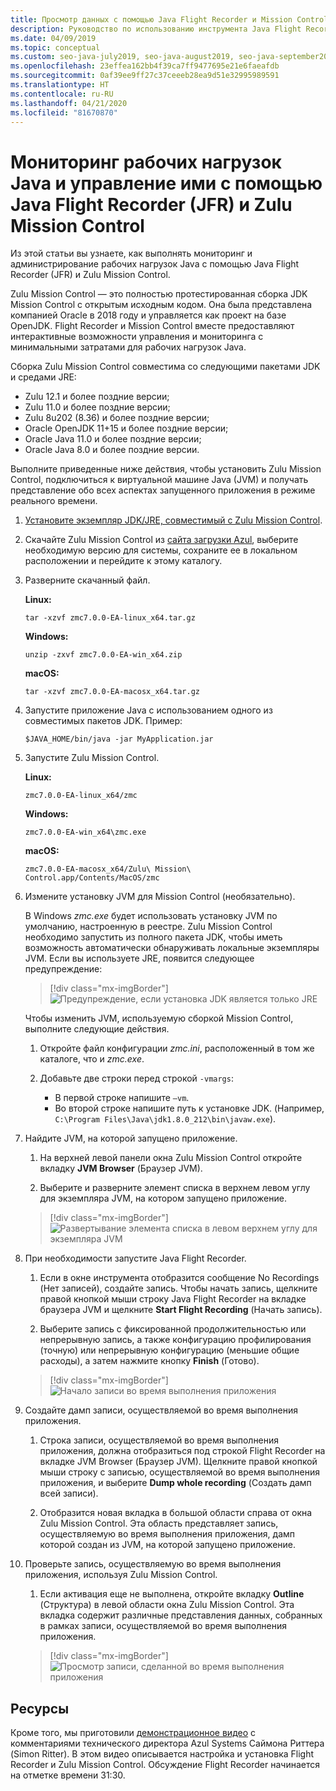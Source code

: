 ```yaml
---
title: Просмотр данных с помощью Java Flight Recorder и Mission Control
description: Руководство по использованию инструмента Java Flight Recorder и сборки Mission Control для сбора и просмотра данных приложения.
ms.date: 04/09/2019
ms.topic: conceptual
ms.custom: seo-java-july2019, seo-java-august2019, seo-java-september2019
ms.openlocfilehash: 23effea162bb4f39ca7ff9477695e21e6faeafdb
ms.sourcegitcommit: 0af39ee9ff27c37ceeeb28ea9d51e32995989591
ms.translationtype: HT
ms.contentlocale: ru-RU
ms.lasthandoff: 04/21/2020
ms.locfileid: "81670870"
---
```

# <a name="monitor-and-manage-java-workloads-with-java-flight-recorder-jfr-and-zulu-mission-control"></a>Мониторинг рабочих нагрузок Java и управление ими с помощью Java Flight Recorder (JFR) и Zulu Mission Control

Из этой статьи вы узнаете, как выполнять мониторинг и администрирование рабочих нагрузок Java с помощью Java Flight Recorder (JFR) и Zulu Mission Control.

Zulu Mission Control — это полностью протестированная сборка JDK Mission Control с открытым исходным кодом. Она была представлена компанией Oracle в 2018 году и управляется как проект на базе OpenJDK. Flight Recorder и Mission Control вместе предоставляют интерактивные возможности управления и мониторинга с минимальными затратами для рабочих нагрузок Java.

Сборка Zulu Mission Control совместима со следующими пакетами JDK и средами JRE:

* Zulu 12.1 и более поздние версии;
* Zulu 11.0 и более поздние версии;
* Zulu 8u202 (8.36) и более поздние версии;
* Oracle OpenJDK 11+15 и более поздние версии;
* Oracle Java 11.0 и более поздние версии;
* Oracle Java 8.0 и более поздние версии.

Выполните приведенные ниже действия, чтобы установить Zulu Mission Control, подключиться к виртуальной машине Java (JVM) и получать представление обо всех аспектах запущенного приложения в режиме реального времени.

1. [Установите экземпляр JDK/JRE, совместимый с Zulu Mission Control](java-jdk-install.md).

2. Скачайте Zulu Mission Control из [сайта загрузки Azul](https://www.azul.com/products/zulu-mission-control/), выберите необходимую версию для системы, сохраните ее в локальном расположении и перейдите к этому каталогу.

3. Разверните скачанный файл.

    **Linux:**

    ```cli
    tar -xzvf zmc7.0.0-EA-linux_x64.tar.gz
    ```

    **Windows:**

    ```cli
    unzip -zxvf zmc7.0.0-EA-win_x64.zip
    ```

    **macOS:**

    ```cli
    tar -xzvf zmc7.0.0-EA-macosx_x64.tar.gz
    ```

4. Запустите приложение Java с использованием одного из совместимых пакетов JDK. Пример:

    ```cli
    $JAVA_HOME/bin/java -jar MyApplication.jar
    ```

5. Запустите Zulu Mission Control.

    **Linux:**

    ```cli
    zmc7.0.0-EA-linux_x64/zmc
    ```

    **Windows:**

    ```cli
    zmc7.0.0-EA-win_x64\zmc.exe
    ```

    **macOS:**

    ```cli
    zmc7.0.0-EA-macosx_x64/Zulu\ Mission\ Control.app/Contents/MacOS/zmc
    ```

6. Измените установку JVM для Mission Control (необязательно).

    В Windows *zmc.exe* будет использовать установку JVM по умолчанию, настроенную в реестре. Zulu Mission Control необходимо запустить из полного пакета JDK, чтобы иметь возможность автоматически обнаруживать локальные экземпляры JVM. Если вы используете JRE, появится следующее предупреждение:

    > [!div class="mx-imgBorder"]
    ![Предупреждение, если установка JDK является только JRE](media/jfr-jre-warning-message.png)

    Чтобы изменить JVM, используемую сборкой Mission Control, выполните следующие действия.

    1. Откройте файл конфигурации *zmc.ini*, расположенный в том же каталоге, что и *zmc.exe*.

    2. Добавьте две строки перед строкой `-vmargs`:

        * В первой строке напишите `–vm`.
        * Во второй строке напишите путь к установке JDK. (Например, `C:\Program Files\Java\jdk1.8.0_212\bin\javaw.exe`).

7. Найдите JVM, на которой запущено приложение.

    1. На верхней левой панели окна Zulu Mission Control откройте вкладку **JVM Browser** (Браузер JVM).

    2. Выберите и разверните элемент списка в верхнем левом углу для экземпляра JVM, на котором запущено приложение.

    > [!div class="mx-imgBorder"]
    ![Развертывание элемента списка в левом верхнем углу для экземпляра JVM](media/jfr-jvm-instance-dashboard.png)

8. При необходимости запустите Java Flight Recorder.

    1. Если в окне инструмента отобразится сообщение No Recordings (Нет записей), создайте запись. Чтобы начать запись, щелкните правой кнопкой мыши строку Java Flight Recorder на вкладке браузера JVM и щелкните **Start Flight Recording** (Начать запись).

    2. Выберите запись с фиксированной продолжительностью или непрерывную запись, а также конфигурацию профилирования (точную) или непрерывную конфигурацию (меньшие общие расходы), а затем нажмите кнопку **Finish** (Готово).

    > [!div class="mx-imgBorder"]
    ![Начало записи во время выполнения приложения](media/jfr-start-flight-recording.png)

9. Создайте дамп записи, осуществляемой во время выполнения приложения.

    1. Строка записи, осуществляемой во время выполнения приложения, должна отобразиться под строкой Flight Recorder на вкладке JVM Browser (Браузер JVM). Щелкните правой кнопкой мыши строку с записью, осуществляемой во время выполнения приложения, и выберите **Dump whole recording** (Создать дамп всей записи).

    2. Отобразится новая вкладка в большой области справа от окна Zulu Mission Control. Эта область представляет запись, осуществляемую во время выполнения приложения, дамп которой создан из JVM, на которой запущено приложение.

10. Проверьте запись, осуществляемую во время выполнения приложения, используя Zulu Mission Control.
    1. Если активация еще не выполнена, откройте вкладку **Outline** (Структура) в левой области окна Zulu Mission Control. Эта вкладка содержит различные представления данных, собранных в рамках записи, осуществляемой во время выполнения приложения.

    > [!div class="mx-imgBorder"]
    ![Просмотр записи, сделанной во время выполнения приложения](media/jfr-zulu-mission-control-data.png)

## <a name="resources"></a>Ресурсы

Кроме того, мы приготовили [демонстрационное видео](https://www.azul.com/presentation/azul-webinar-open-source-flight-recorder-and-mission-control-managing-and-measuring-openjdk-8-performance/) с комментариями технического директора Azul Systems Саймона Риттера (Simon Ritter). В этом видео описывается настройка и установка Flight Recorder и Zulu Mission Control. Обсуждение Flight Recorder начинается на отметке времени 31:30.
